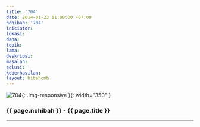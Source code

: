 ```yaml
---
title: '704'
date: 2014-01-23 11:08:00 +07:00
nohibah: '704'
inisiator: 
lokasi: 
dana: 
topik: 
lama: 
deskripsi: 
masalah: 
solusi: 
keberhasilan: 
layout: hibahcmb
---
```


![704](/static/img/hibahcmb/704.png){: .img-responsive }{: width="350" }

### {{ page.nohibah }} - {{ page.title }}

---
